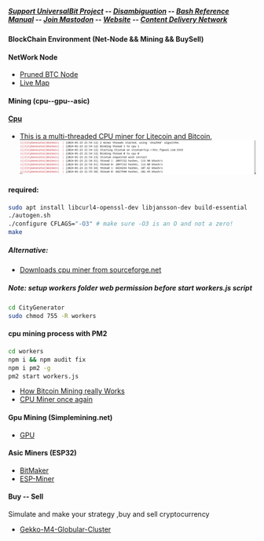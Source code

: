 ##### [Support UniversalBit Project](https://github.com/universalbit-dev/universalbit-dev/tree/main/support) -- [Disambiguation](https://en.wikipedia.org/wiki/Wikipedia:Disambiguation) -- [Bash Reference Manual](https://www.gnu.org/software/bash/manual/html_node/index.html) -- [Join Mastodon](https://mastodon.social/invite/wTHp2hSD) -- [Website](https://www.universalbit.it/) -- [Content Delivery Network](https://universalbitcdn.it/)

#### BlockChain Environment (Net-Node && Mining && BuySell)

#### NetWork Node
* [Pruned BTC Node](https://github.com/universalbit-dev/universalbit-dev/tree/main/blockchain/bitcoin)
* [Live Map](https://bitnodes.io/nodes/live-map/)

#### Mining (cpu--gpu--asic)

#### [Cpu](https://bitcoinwiki.org/wiki/cpu-mining)
* [This is a multi-threaded CPU miner for Litecoin and Bitcoin](https://github.com/universalbit-dev/CityGenerator/tree/master/workers),
![CityGenerator](https://github.com/universalbit-dev/CityGenerator/blob/master/workers/citygenerator-workers-btc.png "citygenerator")

#### required:
```bash
sudo apt install libcurl4-openssl-dev libjansson-dev build-essential
./autogen.sh
./configure CFLAGS="-O3" # make sure -O3 is an O and not a zero!
make
```
##### Alternative:
* [Downloads cpu miner from sourceforge.net](https://sourceforge.net/projects/cpuminer/files/)

##### Note: setup workers folder web permission before start workers.js script
```bash
cd CityGenerator
sudo chmod 755 -R workers
```

#### cpu mining process with PM2
```bash
cd workers
npm i && npm audit fix
npm i pm2 -g
pm2 start workers.js
```
* [How Bitcoin Mining really Works](https://www.freecodecamp.org/news/how-bitcoin-mining-really-works-38563ec38c87/)
* [CPU Miner once again](https://github.com/universalbit-dev/CityGenerator/blob/master/workers/workers.md)

#### Gpu Mining (Simplemining.net)
* [GPU](https://github.com/universalbit-dev/universalbit-dev/tree/main/blockchain)
    
#### Asic Miners (ESP32)
* [BitMaker](https://github.com/BitMaker-hub/NerdMiner_v2)
* [ESP-Miner](https://github.com/skot/ESP-Miner)
  
#### Buy -- Sell
Simulate and make your strategy ,buy and sell cryptocurrency
* [Gekko-M4-Globular-Cluster](https://github.com/universalbit-dev/gekko-m4/blob/master/README.md)


